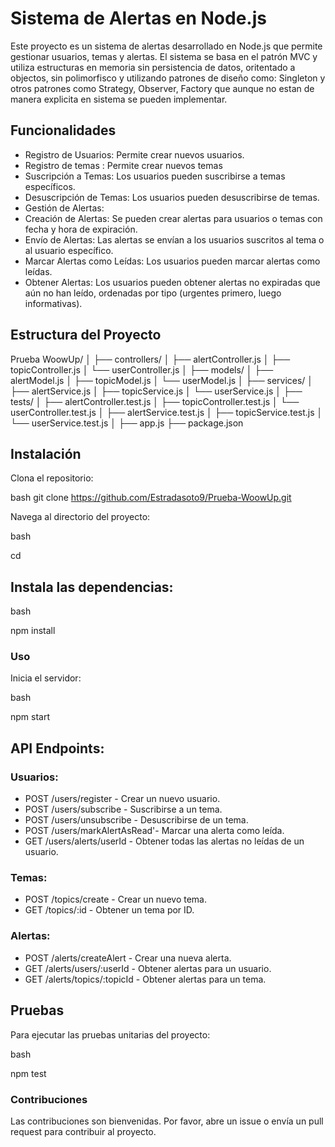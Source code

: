 # Sistema de Alertas en Node.js
Este proyecto es un sistema de alertas desarrollado en Node.js que permite gestionar usuarios, temas y alertas. El sistema se basa en el patrón MVC y utiliza estructuras en memoria sin persistencia de datos, oritentado a objectos, sin polimorfisco y utilizando patrones de diseño como: Singleton y otros patrones como Strategy, Observer, Factory que aunque no
estan de manera explicita en sistema se pueden implementar.

## Funcionalidades
- Registro de Usuarios: Permite crear nuevos usuarios.
- Registro de temas : Permite crear nuevos temas
- Suscripción a Temas: Los usuarios pueden suscribirse a temas específicos.
- Desuscripción de Temas: Los usuarios pueden desuscribirse de temas.
- Gestión de Alertas:
- Creación de Alertas: Se pueden crear alertas para usuarios o temas con fecha y hora de expiración.
- Envío de Alertas: Las alertas se envían a los usuarios suscritos al tema o al usuario específico.
- Marcar Alertas como Leídas: Los usuarios pueden marcar alertas como leídas.
- Obtener Alertas: Los usuarios pueden obtener alertas no expiradas que aún no han leído, ordenadas por tipo (urgentes primero, luego informativas).

## Estructura del Proyecto

Prueba WoowUp/
│
├── controllers/
│   ├── alertController.js
│   ├── topicController.js
│   └── userController.js
│
├── models/
│   ├── alertModel.js
│   ├── topicModel.js
│   └── userModel.js
│
├── services/
│   ├── alertService.js
│   ├── topicService.js
│   └── userService.js
│
├── tests/
│   ├── alertController.test.js
│   ├── topicController.test.js
│   └── userController.test.js
│   ├── alertService.test.js
│   ├── topicService.test.js
│   └── userService.test.js
│
├── app.js
├── package.json

## Instalación

Clona el repositorio:

bash
git clone <https://github.com/Estradasoto9/Prueba-WoowUp.git>

Navega al directorio del proyecto:

bash

cd <Prueba WoowUp>

## Instala las dependencias:

bash

npm install

### Uso

Inicia el servidor:

bash

npm start

## API Endpoints:

### Usuarios:

- POST /users/register - Crear un nuevo usuario.
- POST /users/subscribe - Suscribirse a un tema.
- POST /users/unsubscribe - Desuscribirse de un tema.
- POST /users/markAlertAsRead'- Marcar una alerta como leída.
- GET /users/alerts/userId - Obtener todas las alertas no leídas de un usuario.

### Temas:

- POST /topics/create - Crear un nuevo tema.
- GET /topics/:id - Obtener un tema por ID.

### Alertas:

- POST /alerts/createAlert - Crear una nueva alerta.
- GET /alerts/users/:userId - Obtener alertas para un usuario.
- GET /alerts/topics/:topicId - Obtener alertas para un tema.

## Pruebas

Para ejecutar las pruebas unitarias del proyecto:

bash

npm test

### Contribuciones
Las contribuciones son bienvenidas. Por favor, abre un issue o envía un pull request para contribuir al proyecto.


